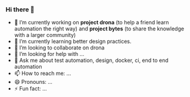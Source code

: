 ### Hi there 👋

<!--
**PramodKumarYadav/PramodKumarYadav** is a ✨ _special_ ✨ repository because its `README.md` (this file) appears on your GitHub profile.

Here are some ideas to get you started:
- 🔭 I’m currently working on drona
-->

- 🔭 I’m currently working on **project drona** (to help a friend learn automation the right way) and **project bytes** (to share the knowledge with a larger community)
- 🌱 I’m currently learning better design practices.
- 👯 I’m looking to collaborate on drona
- 🤔 I’m looking for help with ...
- 💬 Ask me about test automation, design, docker, ci, end to end automation
- 📫 How to reach me: ...
- 😄 Pronouns: ...
- ⚡ Fun fact: ...
